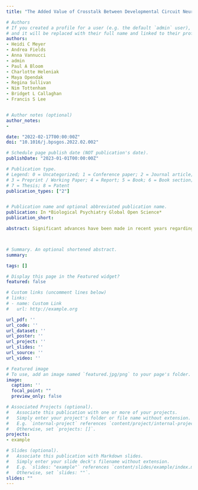```yaml
---
title: "The Added Value of Crosstalk Between Developmental Circuit Neuroscience and Clinical Practice to Inform the Treatment of Adolescent Anxiety"

# Authors
# If you created a profile for a user (e.g. the default `admin` user), write the username (folder name) here
# and it will be replaced with their full name and linked to their profile.
authors:
- Heidi C Meyer
- Andrea Fields
- Anna Vannucci
- admin
- Paul A Bloom
- Charlotte Heleniak
- Maya Opendak
- Regina Sullivan
- Nim Tottenham
- Bridget L Callaghan
- Francis S Lee


# Author notes (optional)
author_notes:
-

date: "2022-02-17T00:00:00Z"
doi: "10.1016/j.bpsgos.2022.02.002"

# Schedule page publish date (NOT publication's date).
publishDate: "2023-01-01T00:00:00Z"

# Publication type.
# Legend: 0 = Uncategorized; 1 = Conference paper; 2 = Journal article;
# 3 = Preprint / Working Paper; 4 = Report; 5 = Book; 6 = Book section;
# 7 = Thesis; 8 = Patent
publication_types: ["2"]


# Publication name and optional abbreviated publication name.
publication: In *Biological Psychiatry Global Open Science*
publication_short:

abstract: Significant advances have been made in recent years regarding the developmental trajectories of brain circuits and networks, revealing links between brain structure and function. Emerging evidence highlights the importance of developmental trajectories in determining early psychiatric outcomes. However, efforts to encourage crosstalk between basic developmental neuroscience and clinical practice are limited. Here, we focus on the potential advantage of considering features of neural circuit development when optimizing treatments for adolescent patient populations. Drawing on characteristics of adolescent neurodevelopment, we highlight two examples, safety cues and incentives, that leverage insights from neural circuit development and may have great promise for augmenting existing behavioral treatments for anxiety disorders during adolescence. This commentary seeks to serve as a framework to maximize the translational potential of basic research in developmental populations for strengthening psychiatric treatments. In turn, input from clinical practice including the identification of age-specific clinically relevant phenotypes will continue to guide future basic research in the same neural circuits to better reflect clinical practices. Encouraging reciprocal communication to bridge the gap between basic developmental neuroscience research and clinical implementation is an important step toward advancing both research and practice in this domain.



# Summary. An optional shortened abstract.
summary:

tags: []

# Display this page in the Featured widget?
featured: false

# Custom links (uncomment lines below)
# links:
# - name: Custom Link
#   url: http://example.org

url_pdf: ''
url_code: ''
url_dataset: ''
url_poster: ''
url_project: ''
url_slides: ''
url_source: ''
url_video: ''

# Featured image
# To use, add an image named `featured.jpg/png` to your page's folder.
image:
  caption: ''
  focal_point: ""
  preview_only: false

# Associated Projects (optional).
#   Associate this publication with one or more of your projects.
#   Simply enter your project's folder or file name without extension.
#   E.g. `internal-project` references `content/project/internal-project/index.md`.
#   Otherwise, set `projects: []`.
projects:
- example

# Slides (optional).
#   Associate this publication with Markdown slides.
#   Simply enter your slide deck's filename without extension.
#   E.g. `slides: "example"` references `content/slides/example/index.md`.
#   Otherwise, set `slides: ""`.
slides: ""
---
```

